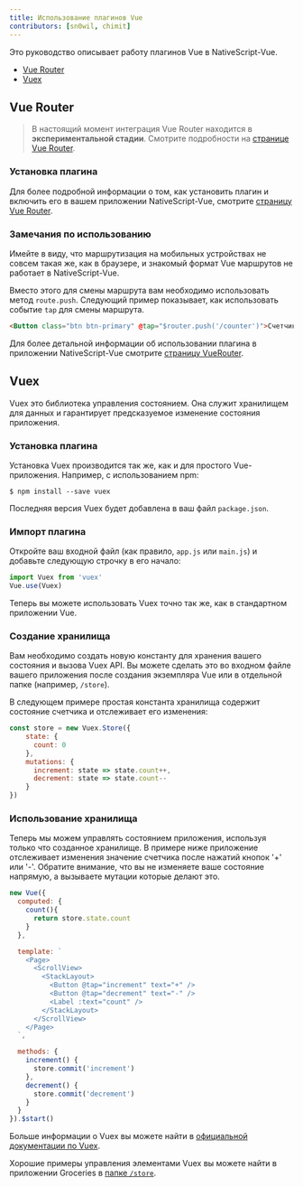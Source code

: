 ```yaml
---
title: Использование плагинов Vue
contributors: [sn0wil, chimit]
---
```


Это руководство описывает работу плагинов Vue в NativeScript-Vue.

* [Vue Router](#vue-router)
* [Vuex](#vuex)

## Vue Router

> В настоящий момент интеграция Vue Router находится в **экспериментальной стадии**. Смотрите подробности на [странице Vue Router](/ru/docs/routing/vue-router/).

### Установка плагина

Для более подробной информации о том, как установить плагин и включить его в вашем приложении NativeScript-Vue, смотрите [страницу Vue Router](/ru/docs/routing/vue-router/).

### Замечания по использованию

Имейте в виду, что маршрутизация на мобильных устройствах не совсем такая же, как в браузере, и знакомый формат Vue маршрутов не работает в NativeScript-Vue.

Вместо этого для смены маршрута вам необходимо использовать метод `route.push`. Следующий пример показывает, как использовать событие `tap` для смены маршрута.

```HTML
<Button class="btn btn-primary" @tap="$router.push('/counter')">Счетчик</Button>
```

Для более детальной информации об использовании плагина в приложении NativeScript-Vue смотрите [страницу VueRouter](/ru/docs/routing/vue-router/).

## Vuex

Vuex это библиотека управления состоянием. Она служит хранилищем для данных и гарантирует предсказуемое изменение состояния приложения.

### Установка плагина

Установка Vuex производится так же, как и для простого Vue-приложения. Например, с использованием npm:

```shell
$ npm install --save vuex
```

Последняя версия Vuex будет добавлена в ваш файл `package.json`.

### Импорт плагина

Откройте ваш входной файл (как правило, `app.js` или `main.js`) и добавьте следующую строчку в его начало:

```js
import Vuex from 'vuex'
Vue.use(Vuex)
```

Теперь вы можете использовать Vuex точно так же, как в стандартном приложении Vue.

### Создание хранилища

Вам необходимо создать новую константу для хранения вашего состояния и вызова Vuex API. Вы можете сделать это во входном файле вашего приложения после создания экземпляра Vue или в отдельной папке (например, `/store`).

В следующем примере простая константа хранилища содержит состояние счетчика и отслеживает его изменения:

```js
const store = new Vuex.Store({
    state: {
      count: 0
    },
    mutations: {
      increment: state => state.count++,
      decrement: state => state.count--
    }
})
```

### Использование хранилища

Теперь мы можем управлять состоянием приложения, используя только что созданное хранилище. В примере ниже приложение отслеживает изменения значение счетчика после нажатий кнопок '+' или '-'. Обратите внимание, что вы не изменяете ваше состояние напрямую, а вызываете мутации которые делают это.

```js
new Vue({
  computed: {
    count(){
      return store.state.count
    }
  },

  template: `
    <Page>
      <ScrollView>
        <StackLayout>
          <Button @tap="increment" text="+" />
          <Button @tap="decrement" text="-" />
          <Label :text="count" />
        </StackLayout>
      </ScrollView>
    </Page>
  `,

  methods: {
    increment() {
      store.commit('increment')
    },
    decrement() {
      store.commit('decrement')
    }
  }
}).$start()
```

Больше информации о Vuex вы можете найти в [официальной документации по Vuex](https://vuex.vuejs.org/ru/).

Хорошие примеры управления элементами Vuex вы можете найти в приложении Groceries в [папке `/store`](https://github.com/tralves/groceries-ns-vue/tree/master/app/store).
